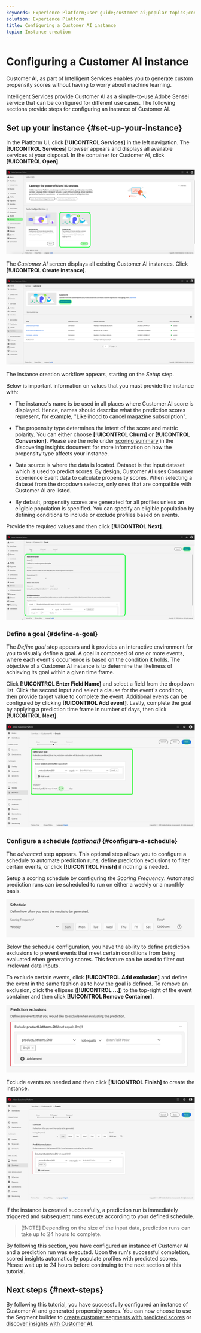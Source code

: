 ```yaml
---
keywords: Experience Platform;user guide;customer ai;popular topics;configure instance;create instance;
solution: Experience Platform
title: Configuring a Customer AI instance
topic: Instance creation
---
```


# Configuring a Customer AI instance

Customer AI, as part of Intelligent Services enables you to generate custom propensity scores without having to worry about machine learning.

Intelligent Services provide Customer AI as a simple-to-use Adobe Sensei service that can be configured for different use cases. The following sections provide steps for configuring an instance of Customer AI.

## Set up your instance {#set-up-your-instance}

In the Platform UI, click **[!UICONTROL Services]** in the left navigation. The **[!UICONTROL Services]** browser appears and displays all available services at your disposal. In the container for Customer AI, click **[!UICONTROL Open]**.

![](../images/user-guide/navigate-to-service.png)

The *Customer AI* screen displays all existing Customer AI instances. Click **[!UICONTROL Create instance]**.

![](../images/user-guide/dashboard.png)

The instance creation workflow appears, starting on the *Setup* step.

Below is important information on values that you must provide the instance with:

*   The instance's name is be used in all places where Customer AI score is displayed. Hence, names should describe what the prediction scores represent, for example, "Likelihood to cancel magazine subscription".

*   The propensity type determines the intent of the score and metric polarity. You can either choose **[!UICONTROL Churn]** or **[!UICONTROL Conversion]**. Please see the note under [scoring summary](./discover-insights.md#scoring-summary) in the discovering insights document for more information on how the propensity type affects your instance.

*   Data source is where the data is located. Dataset is the input dataset which is used to predict scores. By design, Customer AI uses Consumer Experience Event data to calculate propensity scores. When selecting a dataset from the dropdown selector, only ones that are compatible with Customer AI are listed.

*   By default, propensity scores are generated for all profiles unless an eligible population is specified. You can specify an eligible population by defining conditions to include or exclude profiles based on events.

Provide the required values and then click **[!UICONTROL Next]**.

![](../images/user-guide/setup.png)

### Define a goal {#define-a-goal}

The *Define goal* step appears and it provides an interactive environment for you to visually define a goal. A goal is composed of one or more events, where each event's occurrence is based on the condition it holds. The objective of a Customer AI instance is to determine the likeliness of achieving its goal within a given time frame.

Click **[!UICONTROL Enter Field Name]** and select a field from the dropdown list. Click the second input and select a clause for the event's condition, then provide target value to complete the event. Additional events can be configured by clicking **[!UICONTROL Add event]**. Lastly, complete the goal by applying a prediction time frame in number of days, then click **[!UICONTROL Next]**.

![](../images/user-guide/goal.png)

### Configure a schedule *(optional)* {#configure-a-schedule}

The *advanced* step appears. This optional step allows you to configure a schedule to automate prediction runs, define prediction exclusions to filter certain events, or click **[!UICONTROL Finish]** if nothing is needed. 

Setup a scoring schedule by configuring the *Scoring Frequency*. Automated prediction runs can be scheduled to run on either a weekly or a monthly basis.

![](../images/user-guide/schedule.png)

Below the schedule configuration, you have the ability to define prediction exclusions to prevent events that meet certain conditions from being evaluated when generating scores. This feature can be used to filter out irrelevant data inputs.

To exclude certain events, click **[!UICONTROL Add exclusion]** and define the event in the same fashion as to how the goal is defined. To remove an exclusion, click the ellipses (**[!UICONTROL ...]**) to the top-right of the event container and then click **[!UICONTROL Remove Container]**.

![](../images/user-guide/exclusion.png)

Exclude events as needed and then click **[!UICONTROL Finish]** to create the instance.

![](../images/user-guide/advanced.png)

If the instance is created successfully, a prediction run is immediately triggered and subsequent runs execute according to your defined schedule.

>[!NOTE] Depending on the size of the input data, prediction runs can take up to 24 hours to complete.

By following this section, you have configured an instance of Customer AI and a prediction run was executed. Upon the run's successful completion, scored insights automatically populate profiles with predicted scores. Please wait up to 24 hours before continuing to the next section of this tutorial.

## Next steps {#next-steps}

By following this tutorial, you have successfully configured an instance of Customer AI and generated propensity scores. You can now choose to use the Segment builder to [create customer segments with predicted scores](./create-segment.md) or [discover insights with Customer AI](./discover-insights.md).

